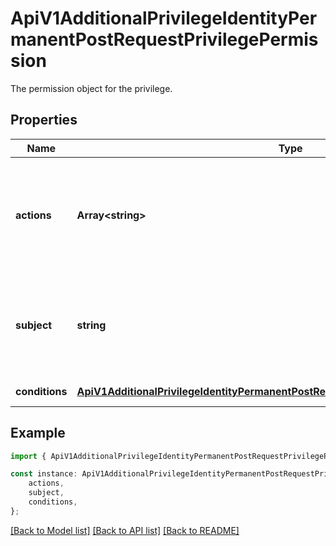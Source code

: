 # ApiV1AdditionalPrivilegeIdentityPermanentPostRequestPrivilegePermission

The permission object for the privilege.

## Properties

Name | Type | Description | Notes
------------ | ------------- | ------------- | -------------
**actions** | **Array&lt;string&gt;** | Describe what action an entity can take. Possible actions: create, edit, delete, and read | [default to undefined]
**subject** | **string** | The entity this permission pertains to. Possible options: secrets, environments | [default to undefined]
**conditions** | [**ApiV1AdditionalPrivilegeIdentityPermanentPostRequestPrivilegePermissionConditions**](ApiV1AdditionalPrivilegeIdentityPermanentPostRequestPrivilegePermissionConditions.md) |  | [default to undefined]

## Example

```typescript
import { ApiV1AdditionalPrivilegeIdentityPermanentPostRequestPrivilegePermission } from './api';

const instance: ApiV1AdditionalPrivilegeIdentityPermanentPostRequestPrivilegePermission = {
    actions,
    subject,
    conditions,
};
```

[[Back to Model list]](../README.md#documentation-for-models) [[Back to API list]](../README.md#documentation-for-api-endpoints) [[Back to README]](../README.md)
